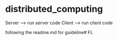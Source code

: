 # distributed_computing
Server --> run server code
Client --> run client code

following the readme.md for guideline# FL
